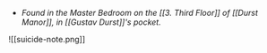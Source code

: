 * *Found in the Master Bedroom on the [[3. Third Floor]]  of [[Durst Manor]], in [[Gustav Durst]]'s pocket.*

![[suicide-note.png]]